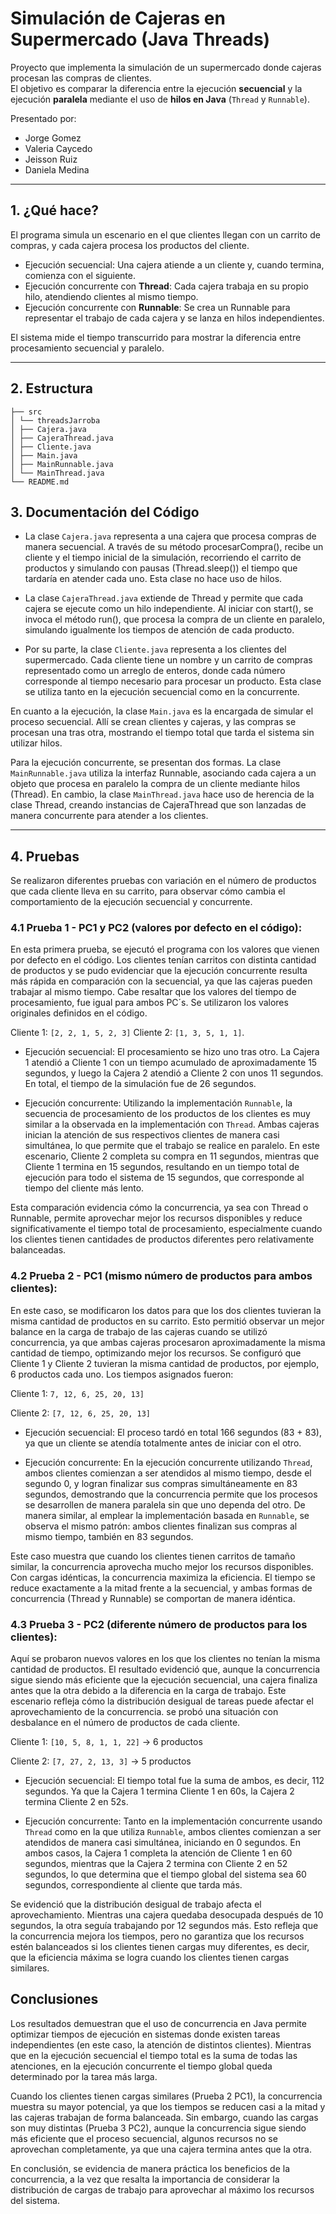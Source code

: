 # Simulación de Cajeras en Supermercado (Java Threads)

Proyecto que implementa la simulación de un supermercado donde cajeras procesan las compras de clientes.  
El objetivo es comparar la diferencia entre la ejecución **secuencial** y la ejecución **paralela** mediante el uso de **hilos en Java** (`Thread` y `Runnable`).  

Presentado por:
- Jorge Gomez
- Valeria Caycedo
- Jeisson Ruiz
- Daniela Medina
  
---

## 1. ¿Qué hace?

El programa simula un escenario en el que clientes llegan con un carrito de compras, y cada cajera procesa los productos del cliente.  

- Ejecución secuencial: Una cajera atiende a un cliente y, cuando termina, comienza con el siguiente.  
- Ejecución concurrente con **Thread**: Cada cajera trabaja en su propio hilo, atendiendo clientes al mismo tiempo.  
- Ejecución concurrente con **Runnable**: Se crea un Runnable para representar el trabajo de cada cajera y se lanza en hilos independientes.  

El sistema mide el tiempo transcurrido para mostrar la diferencia entre procesamiento secuencial y paralelo.  

---

## 2. Estructura
```
├── src
│ └── threadsJarroba
│ ├── Cajera.java
│ ├── CajeraThread.java
│ ├── Cliente.java
│ ├── Main.java
│ ├── MainRunnable.java
│ └── MainThread.java
└── README.md
```
## 3. Documentación del Código

- La clase `Cajera.java` representa a una cajera que procesa compras de manera secuencial. A través de su método procesarCompra(), recibe un cliente y el tiempo inicial de la simulación, recorriendo el carrito de productos y simulando con pausas (Thread.sleep()) el tiempo que tardaría en atender cada uno. Esta clase no hace uso de hilos.

- La clase `CajeraThread.java` extiende de Thread y permite que cada cajera se ejecute como un hilo independiente. Al iniciar con start(), se invoca el método run(), que procesa la compra de un cliente en paralelo, simulando igualmente los tiempos de atención de cada producto.

- Por su parte, la clase `Cliente.java` representa a los clientes del supermercado. Cada cliente tiene un nombre y un carrito de compras representado como un arreglo de enteros, donde cada número corresponde al tiempo necesario para procesar un producto. Esta clase se utiliza tanto en la ejecución secuencial como en la concurrente.

En cuanto a la ejecución, la clase `Main.java` es la encargada de simular el proceso secuencial. Allí se crean clientes y cajeras, y las compras se procesan una tras otra, mostrando el tiempo total que tarda el sistema sin utilizar hilos.  

Para la ejecución concurrente, se presentan dos formas. La clase `MainRunnable.java` utiliza la interfaz Runnable, asociando cada cajera a un objeto que procesa en paralelo la compra de un cliente mediante hilos (Thread). En cambio, la clase `MainThread.java` hace uso de herencia de la clase Thread, creando instancias de CajeraThread que son lanzadas de manera concurrente para atender a los clientes.

---

## 4. Pruebas

Se realizaron diferentes pruebas con variación en el número de productos que cada cliente lleva en su carrito, para observar cómo cambia el comportamiento de la ejecución secuencial y concurrente.

### 4.1 Prueba 1 - PC1 y PC2 (valores por defecto en el código):
En esta primera prueba, se ejecutó el programa con los valores que vienen por defecto en el código. Los clientes tenían carritos con distinta cantidad de productos y se pudo evidenciar que la ejecución concurrente resulta más rápida en comparación con la secuencial, ya que las cajeras pueden trabajar al mismo tiempo. Cabe resaltar que los valores del tiempo de procesamiento, fue igual para ambos PC´s.
Se utilizaron los valores originales definidos en el código. 

Cliente 1: `[2, 2, 1, 5, 2, 3]`
Cliente 2:  `[1, 3, 5, 1, 1]`.

- Ejecución secuencial:
El procesamiento se hizo uno tras otro. La Cajera 1 atendió a Cliente 1 con un tiempo acumulado de aproximadamente 15 segundos, y luego la Cajera 2 atendió a Cliente 2 con unos 11 segundos. En total, el tiempo de la simulación fue de 26 segundos.

- Ejecución concurrente:
Utilizando la implementación `Runnable`, la secuencia de procesamiento de los productos de los clientes es muy similar a la observada en la implementación con `Thread`. Ambas cajeras inician la atención de sus respectivos clientes de manera casi simultánea, lo que permite que el trabajo se realice en paralelo. En este escenario, Cliente 2 completa su compra en 11 segundos, mientras que Cliente 1 termina en 15 segundos, resultando en un tiempo total de ejecución para todo el sistema de 15 segundos, que corresponde al tiempo del cliente más lento.

Esta comparación evidencia cómo la concurrencia, ya sea con Thread o Runnable, permite aprovechar mejor los recursos disponibles y reduce significativamente el tiempo total de procesamiento, especialmente cuando los clientes tienen cantidades de productos diferentes pero relativamente balanceadas.

### 4.2 Prueba 2 - PC1 (mismo número de productos para ambos clientes):
En este caso, se modificaron los datos para que los dos clientes tuvieran la misma cantidad de productos en su carrito. Esto permitió observar un mejor balance en la carga de trabajo de las cajeras cuando se utilizó concurrencia, ya que ambas cajeras procesaron aproximadamente la misma cantidad de tiempo, optimizando mejor los recursos.
Se configuró que Cliente 1 y Cliente 2 tuvieran la misma cantidad de productos, por ejemplo, 6 productos cada uno. Los tiempos asignados fueron:

Cliente 1: `7, 12, 6, 25, 20, 13]` 

Cliente 2: `[7, 12, 6, 25, 20, 13]` 

- Ejecución secuencial:
El proceso tardó en total 166 segundos (83 + 83), ya que un cliente se atendía totalmente antes de iniciar con el otro.

- Ejecución concurrente:
En la ejecución concurrente utilizando `Thread`, ambos clientes comienzan a ser atendidos al mismo tiempo, desde el segundo 0, y logran finalizar sus compras simultáneamente en 83 segundos, demostrando que la concurrencia permite que los procesos se desarrollen de manera paralela sin que uno dependa del otro. De manera similar, al emplear la implementación basada en `Runnable`, se observa el mismo patrón: ambos clientes finalizan sus compras al mismo tiempo, también en 83 segundos.

Este caso muestra que cuando los clientes tienen carritos de tamaño similar, la concurrencia aprovecha mucho mejor los recursos disponibles. Con cargas idénticas, la concurrencia maximiza la eficiencia. El tiempo se reduce exactamente a la mitad frente a la secuencial, y ambas formas de concurrencia (Thread y Runnable) se comportan de manera idéntica.

### 4.3 Prueba 3 - PC2 (diferente número de productos para los clientes):
Aquí se probaron nuevos valores en los que los clientes no tenían la misma cantidad de productos. El resultado evidenció que, aunque la concurrencia sigue siendo más eficiente que la ejecución secuencial, una cajera finaliza antes que la otra debido a la diferencia en la carga de trabajo. Este escenario refleja cómo la distribución desigual de tareas puede afectar el aprovechamiento de la concurrencia.
se probó una situación con desbalance en el número de productos de cada cliente.

Cliente 1: `[10, 5, 8, 1, 1, 22]` → 6 productos

Cliente 2: `[7, 27, 2, 13, 3]` → 5 productos

- Ejecución secuencial:
El tiempo total fue la suma de ambos, es decir, 112 segundos. Ya que la Cajera 1 termina Cliente 1 en 60s, la Cajera 2 termina Cliente 2 en 52s.

- Ejecución concurrente:
Tanto en la implementación concurrente usando `Thread` como en la que utiliza `Runnable`, ambos clientes comienzan a ser atendidos de manera casi simultánea, iniciando en 0 segundos. En ambos casos, la Cajera 1 completa la atención de Cliente 1 en 60 segundos, mientras que la Cajera 2 termina con Cliente 2 en 52 segundos, lo que determina que el tiempo global del sistema sea 60 segundos, correspondiente al cliente que tarda más.

Se evidenció que la distribución desigual de trabajo afecta el aprovechamiento. Mientras una cajera quedaba desocupada después de 10 segundos, la otra seguía trabajando por 12 segundos más. Esto refleja que la concurrencia mejora los tiempos, pero no garantiza que los recursos estén balanceados si los clientes tienen cargas muy diferentes, es decir, que la eficiencia máxima se logra cuando los clientes tienen cargas similares.

## Conclusiones

Los resultados demuestran que el uso de concurrencia en Java permite optimizar tiempos de ejecución en sistemas donde existen tareas independientes (en este caso, la atención de distintos clientes). Mientras que en la ejecución secuencial el tiempo total es la suma de todas las atenciones, en la ejecución concurrente el tiempo global queda determinado por la tarea más larga.

Cuando los clientes tienen cargas similares (Prueba 2 PC1), la concurrencia muestra su mayor potencial, ya que los tiempos se reducen casi a la mitad y las cajeras trabajan de forma balanceada. Sin embargo, cuando las cargas son muy distintas (Prueba 3 PC2), aunque la concurrencia sigue siendo más eficiente que el proceso secuencial, algunos recursos no se aprovechan completamente, ya que una cajera termina antes que la otra.

En conclusión, se evidencia de manera práctica los beneficios de la concurrencia, a la vez que resalta la importancia de considerar la distribución de cargas de trabajo para aprovechar al máximo los recursos del sistema.


